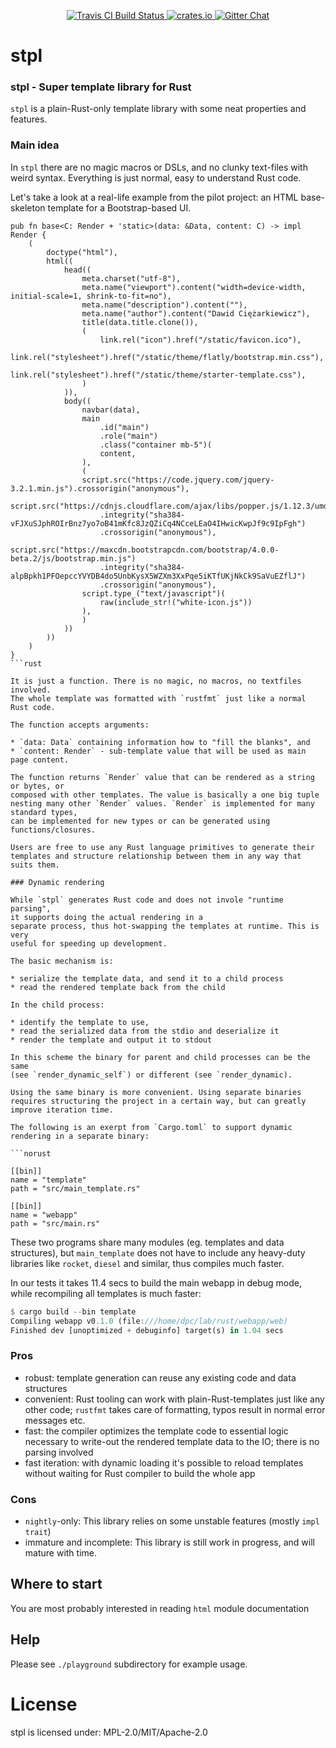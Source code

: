 <!-- README.md is auto-generated from README.tpl with `cargo readme` -->

<p align="center">
  <a href="https://travis-ci.org/dpc/stpl">
      <img src="https://img.shields.io/travis/dpc/stpl/master.svg?style=flat-square" alt="Travis CI Build Status">
  </a>
  <a href="https://crates.io/crates/stpl">
      <img src="http://meritbadge.herokuapp.com/stpl?style=flat-square" alt="crates.io">
  </a>
  <a href="https://gitter.im/dpc/stpl">
      <img src="https://img.shields.io/badge/GITTER-join%20chat-green.svg?style=flat-square" alt="Gitter Chat">
  </a>
  <br>
</p>

# stpl

### stpl - Super template library for Rust

`stpl` is a plain-Rust-only template library with some neat properties and
features.

### Main idea

In `stpl` there are no magic macros or DSLs, and no clunky
text-files with weird syntax. Everything is just normal, easy
to understand Rust code.

Let's take a look at a real-life example from the pilot project: an HTML
base-skeleton template for a Bootstrap-based UI.

```rust,no_run
pub fn base<C: Render + 'static>(data: &Data, content: C) -> impl Render {
    (
        doctype("html"),
        html((
            head((
                meta.charset("utf-8"),
                meta.name("viewport").content("width=device-width, initial-scale=1, shrink-to-fit=no"),
                meta.name("description").content(""),
                meta.name("author").content("Dawid Ciężarkiewicz"),
                title(data.title.clone()),
                (
                    link.rel("icon").href("/static/favicon.ico"),
                    link.rel("stylesheet").href("/static/theme/flatly/bootstrap.min.css"),
                    link.rel("stylesheet").href("/static/theme/starter-template.css"),
                )
            )),
            body((
                navbar(data),
                main
                    .id("main")
                    .role("main")
                    .class("container mb-5")(
                    content,
                ),
                (
                script.src("https://code.jquery.com/jquery-3.2.1.min.js").crossorigin("anonymous"),
                script.src("https://cdnjs.cloudflare.com/ajax/libs/popper.js/1.12.3/umd/popper.min.js")
                    .integrity("sha384-vFJXuSJphROIrBnz7yo7oB41mKfc8JzQZiCq4NCceLEaO4IHwicKwpJf9c9IpFgh")
                    .crossorigin("anonymous"),
                script.src("https://maxcdn.bootstrapcdn.com/bootstrap/4.0.0-beta.2/js/bootstrap.min.js")
                    .integrity("sha384-alpBpkh1PFOepccYVYDB4do5UnbKysX5WZXm3XxPqe5iKTfUKjNkCk9SaVuEZflJ")
                    .crossorigin("anonymous"),
                script.type_("text/javascript")(
                    raw(include_str!("white-icon.js"))
                ),
                )
            ))
        ))
    )
}
```rust

It is just a function. There is no magic, no macros, no textfiles involved.
The whole template was formatted with `rustfmt` just like a normal Rust code.

The function accepts arguments:

* `data: Data` containing information how to "fill the blanks", and
* `content: Render` - sub-template value that will be used as main page content.

The function returns `Render` value that can be rendered as a string or bytes, or
composed with other templates. The value is basically a one big tuple
nesting many other `Render` values. `Render` is implemented for many standard types,
can be implemented for new types or can be generated using functions/closures.

Users are free to use any Rust language primitives to generate their
templates and structure relationship between them in any way that
suits them.

### Dynamic rendering

While `stpl` generates Rust code and does not invole "runtime parsing",
it supports doing the actual rendering in a
separate process, thus hot-swapping the templates at runtime. This is very
useful for speeding up development.

The basic mechanism is:

* serialize the template data, and send it to a child process
* read the rendered template back from the child

In the child process:

* identify the template to use,
* read the serialized data from the stdio and deserialize it
* render the template and output it to stdout

In this scheme the binary for parent and child processes can be the same
(see `render_dynamic_self`) or different (see `render_dynamic).

Using the same binary is more convenient. Using separate binaries
requires structuring the project in a certain way, but can greatly
improve iteration time.

The following is an exerpt from `Cargo.toml` to support dynamic
rendering in a separate binary:

```norust

[[bin]]
name = "template"
path = "src/main_template.rs"

[[bin]]
name = "webapp"
path = "src/main.rs"
```

These two programs share many modules (eg. templates and data structures),
but `main_template` does not have to include any heavy-duty libraries like
`rocket`, `diesel` and similar, thus compiles much faster.

In our tests it takes 11.4 secs to build the main webapp in debug mode,
while recompiling all templates is much faster:

```rust
$ cargo build --bin template
Compiling webapp v0.1.0 (file:///home/dpc/lab/rust/webapp/web)
Finished dev [unoptimized + debuginfo] target(s) in 1.04 secs
```

### Pros

* robust: template generation can reuse any existing code and data
  structures
* convenient: Rust tooling can work with plain-Rust-templates just
  like any other code; `rustfmt` takes care of formatting, typos result
  in normal error messages etc.
* fast: the compiler optimizes the template code to essential logic
  necessary to write-out the rendered template data to the IO; there
  is no parsing involved
* fast iteration: with dynamic loading it's possible to reload templates
  without waiting for Rust compiler to build the whole app

### Cons

* `nightly`-only: This library relies on some unstable features (mostly
  `impl trait`)
* immature and incomplete: This library is still work in progress, and will
  mature with time.

## Where to start

You are most probably interested in reading `html` module documentation

## Help

Please see `./playground` subdirectory for example usage.

# License

stpl is licensed under: MPL-2.0/MIT/Apache-2.0
